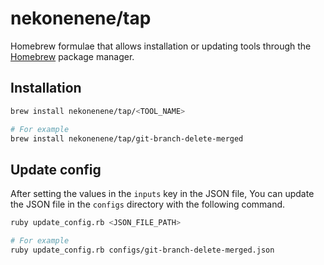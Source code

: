 # nekonenene/tap

Homebrew formulae that allows installation or updating tools through the [Homebrew](https://brew.sh/) package manager.

## Installation

```sh
brew install nekonenene/tap/<TOOL_NAME>

# For example
brew install nekonenene/tap/git-branch-delete-merged
```

## Update config

After setting the values in the `inputs` key in the JSON file, You can update the JSON file in the `configs` directory with the following command.

```sh
ruby update_config.rb <JSON_FILE_PATH>

# For example
ruby update_config.rb configs/git-branch-delete-merged.json
```

